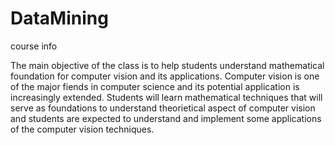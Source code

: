 # DataMining

course info

The main objective of the class is to help students understand mathematical foundation for computer vision and its applications. Computer vision is one of the major fiends in computer science and its potential application is increasingly extended. Students will learn mathematical techniques that will serve as foundations to understand theorietical aspect of computer vision and students are expected to understand and implement some applications of the computer vision techniques.
